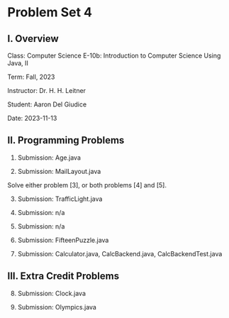 # Problem Set 4

## I. Overview

Class:      Computer Science E-10b: Introduction to Computer Science Using Java, II

Term:       Fall, 2023

Instructor: Dr. H. H. Leitner

Student:    Aaron Del Giudice

Date:       2023-11-13

## II. Programming Problems

1. Submission: Age.java

2. Submission: MailLayout.java

Solve either problem [3], or both problems [4] and [5].

3. Submission: TrafficLight.java

4. Submission: n/a

5. Submission: n/a

6. Submission: FifteenPuzzle.java

7. Submission: Calculator.java, CalcBackend.java, CalcBackendTest.java

## III. Extra Credit Problems

8. Submission: Clock.java

9. Submission: Olympics.java
